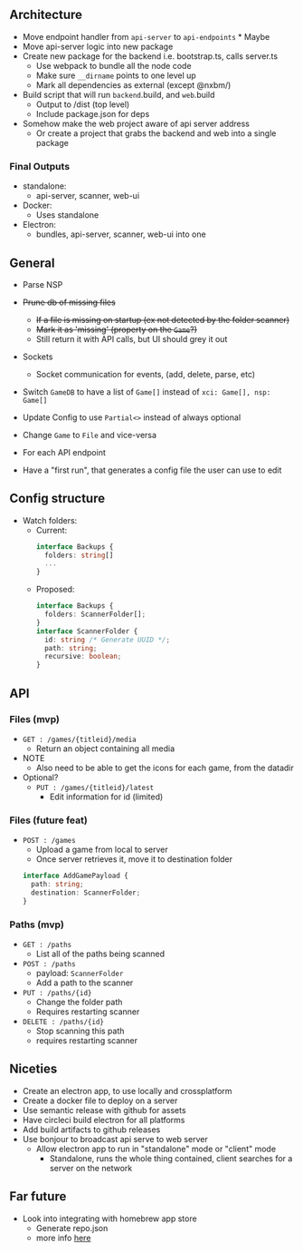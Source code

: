 ## Architecture

- Move endpoint handler from `api-server` to `api-endpoints` \* Maybe
- Move api-server logic into new package
- Create new package for the backend i.e. bootstrap.ts, calls server.ts
  - Use webpack to bundle all the node code
  - Make sure `__dirname` points to one level up
  - Mark all dependencies as external (except @nxbm/)
- Build script that will run `backend`.build, and `web`.build
  - Output to /dist (top level)
  - Include package.json for deps
- Somehow make the web project aware of api server address
  - Or create a project that grabs the backend and web into a single package

### Final Outputs

- standalone:
  - api-server, scanner, web-ui
- Docker:
  - Uses standalone
- Electron:
  - bundles, api-server, scanner, web-ui into one

## General

- Parse NSP
- ~~Prune db of missing files~~
  - ~~If a file is missing on startup (ex not detected by the folder scanner)~~
  - ~~Mark it as 'missing' (property on the `Game`?)~~
  - Still return it with API calls, but UI should grey it out
- Sockets
  - Socket communication for events, (add, delete, parse, etc)
- Switch `GameDB` to have a list of `Game[]` instead of `xci: Game[], nsp: Game[]`
- Update Config to use `Partial<>` instead of always optional

- Change `Game` to `File` and vice-versa
- For each API endpoint

- Have a "first run", that generates a config file the user can use to edit

## Config structure

- Watch folders:
  - Current:
    ```typescript
    interface Backups {
      folders: string[]
      ...
    }
    ```
  - Proposed:
    ```typescript
    interface Backups {
      folders: ScannerFolder[];
    }
    interface ScannerFolder {
      id: string /* Generate UUID */;
      path: string;
      recursive: boolean;
    }
    ```

## API

### Files (mvp)

- `GET : /games/{titleid}/media`
  - Return an object containing all media
- NOTE
  - Also need to be able to get the icons for each game, from the datadir
- Optional?
  - `PUT : /games/{titleid}/latest`
    - Edit information for id (limited)

### Files (future feat)

- `POST : /games`
  - Upload a game from local to server
  - Once server retrieves it, move it to destination folder
  ```typescript
  interface AddGamePayload {
    path: string;
    destination: ScannerFolder;
  }
  ```

### Paths (mvp)

- `GET : /paths`
  - List all of the paths being scanned
- `POST : /paths`
  - payload: `ScannerFolder`
  - Add a path to the scanner
- `PUT : /paths/{id}`
  - Change the folder path
  - Requires restarting scanner
- `DELETE : /paths/{id}`
  - Stop scanning this path
  - requires restarting scanner

## Niceties

- Create an electron app, to use locally and crossplatform
- Create a docker file to deploy on a server
- Use semantic release with github for assets
- Have circleci build electron for all platforms
- Add build artifacts to github releases
- Use bonjour to broadcast api serve to web server
  - Allow electron app to run in "standalone" mode or "client" mode
    - Standalone, runs the whole thing contained, client searches for a server on the network

## Far future

- Look into integrating with homebrew app store
  - Generate repo.json
  - more info [here](https://github.com/vgmoose/appstorenx#maintaining-a-repo)
